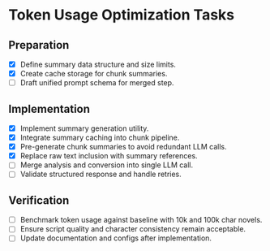 # Token Usage Optimization Tasks

## Preparation

- [x] Define summary data structure and size limits.
- [x] Create cache storage for chunk summaries.
- [ ] Draft unified prompt schema for merged step.

## Implementation

- [x] Implement summary generation utility.
- [x] Integrate summary caching into chunk pipeline.
- [x] Pre-generate chunk summaries to avoid redundant LLM calls.
- [x] Replace raw text inclusion with summary references.
- [ ] Merge analysis and conversion into single LLM call.
- [ ] Validate structured response and handle retries.

## Verification

- [ ] Benchmark token usage against baseline with 10k and 100k char novels.
- [ ] Ensure script quality and character consistency remain acceptable.
- [ ] Update documentation and configs after implementation.
